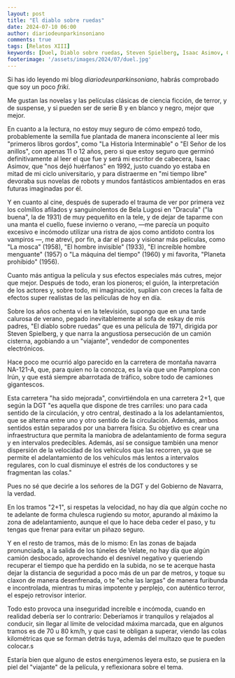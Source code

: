 ```yaml
---
layout: post
title: "El diablo sobre ruedas"
date: 2024-07-10 06:00
author: diariodeunparkinsoniano
comments: true
tags: [Relatos XIII] 
keywords: [Duel, Diablo sobre ruedas, Steven Spielberg, Isaac Asimov, Ciencia Ficción, Películas clásicas,NA-121-A]
footerimage: '/assets/images/2024/07/duel.jpg'
---
```

Si has ido leyendo mi blog *diariodeunparkinsoniano*, habrás comprobado que soy un poco *friki*.

Me gustan las novelas y las películas clásicas de ciencia ficción, de terror, y de suspense, y si pueden ser de serie B y en blanco y negro, mejor que mejor.

En cuanto a la lectura, no estoy muy seguro de cómo empezó todo, probablemente la semilla fue plantada de manera inconsciente al leer mis "primeros libros gordos", como "La Historia Interminable" o "El Señor de los anillos", con apenas 11 o 12 años, pero si que estoy seguro que germinó definitivamente al leer el que fue y será mi escritor de cabecera, Isaac Asimov, que "nos dejó huérfanos" en 1992, justo cuando yo estaba en mitad de mi ciclo universitario, y para distraerme en "mi tiempo libre" devoraba sus novelas de robots y mundos fantásticos ambientados en eras futuras imaginadas por él.

Y en cuanto al cine, después de superado el trauma de ver por primera vez los colmillos afilados y sanguinolentos de Bela Lugosi en "Dracula" ("la buena", la de 1931) de muy pequeñito en la tele, y de dejar de taparme con una manta el cuello, fuese invierno o verano, —me parecía un poquito excesivo e incómodo utilizar una ristra de ajos como antídoto contra los vampiros —, me atreví, por fin, a dar el paso y visionar más películas, como "La mosca" (1958), "El hombre invisible" (1933), "El increíble hombre menguante" (1957) o "La máquina del tiempo" (1960) y mi favorita, "Planeta prohibido" (1956).

Cuanto más antigua la película y sus efectos especiales más cutres, mejor que mejor. Después de todo, eran los pioneros; el guión, la interpretación de los actores y, sobre todo, mi imaginación, suplían con creces la falta de efectos super realistas de las películas de hoy en día.

Sobre los años ochenta vi en la televisión, supongo que en una tarde calurosa de verano, pegado inevitablemente al sofa de eskay de mis padres, "El diablo sobre ruedas” que es una película de 1971, dirigida por Steven Spielberg, y que narra la angustiosa persecución de un camión cisterna, agobiando a un "viajante", vendedor de componentes electrónicos.

Hace poco me ocurrió algo parecido en la carretera de montaña navarra NA-121-A, que, para quien no la conozca, es la vía que une Pamplona con Irún, y que está siempre abarrotada de tráfico, sobre todo de camiones gigantescos.

Esta carretera "ha sido mejorada", convirtiéndola en una carretera 2+1, que según la DGT "es aquella que dispone de tres carriles: uno para cada sentido de la circulación, y otro central, destinado a la los adelantamientos, que se alterna entre uno y otro sentido de la circulación. Además, ambos sentidos están separados por una barrera física. Su objetivo es crear una infraestructura que permita la maniobra de adelantamiento de forma segura y en intervalos predecibles. Además, así se consigue también una menor dispersión de la velocidad de los vehículos que las recorren, ya que se permite el adelantamiento de los vehículos más lentos a intervalos regulares, con lo cual disminuye el estrés de los conductores y se fragmentan las colas."

Pues no sé que decirle a los señores de la DGT y del Gobierno de Navarra, la verdad.

En los tramos "2+1", si respetas la velocidad, no hay día que algún coche no te adelante de forma chulesca rugiendo su motor, apurando al máximo la zona de adelantamiento, aunque el que lo hace deba ceder el paso, y tu tengas que frenar para evitar un piñazo seguro.

Y en el resto de tramos, más de lo mismo: En las zonas de bajada pronunciada, a la salida de los túneles de Velate, no hay día que algún camión desbocado, aprovechando el desnivel negativo y queriendo recuperar el tiempo que ha perdido en la subida, no se te acerque hasta dejar la distancia de seguridad a poco más de un par de metros, y toque su claxon de manera desenfrenada, o te "eche las largas" de manera furibunda e incontrolada, mientras tu miras impotente y perplejo, con auténtico terror, el espejo retrovisor interior.

Todo esto provoca una inseguridad increíble e incómoda, cuando en realidad debería ser lo contrario: Deberíamos ir tranquilos y relajados al conducir, sin llegar al límite de velocidad máxima marcada, que en algunos tramos es de 70 u 80 km/h, y que casi te obligan a superar, viendo las colas kilométricas que se forman detrás tuya, además del multazo que te pueden colocar.s

Estaría bien que alguno de estos energúmenos leyera esto, se pusiera en la piel del "viajante" de la película, y reflexionara sobre el tema.